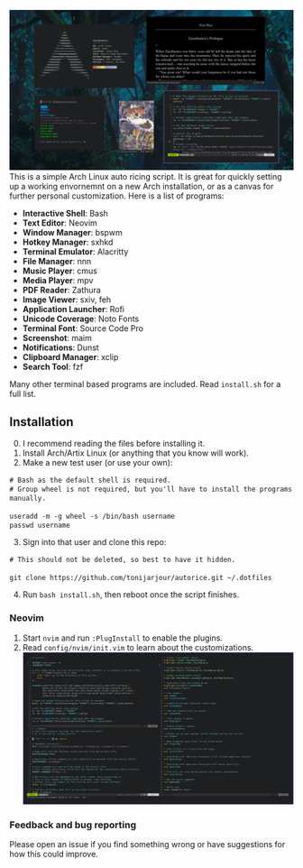 ![preview](preview.png)
This is a simple Arch Linux auto ricing script. It is great for quickly setting up a working envornemnt on a new Arch installation, or as a canvas for further personal customization. Here is a list of programs:

- **Interactive Shell**: Bash
- **Text Editor**: Neovim 
- **Window Manager**: bspwm
- **Hotkey Manager**: sxhkd
- **Terminal Emulator**: Alacritty
- **File Manager**: nnn
- **Music Player**: cmus
- **Media Player**: mpv
- **PDF Reader**: Zathura
- **Image Viewer**: sxiv, feh
- **Application Launcher**: Rofi
- **Unicode Coverage**: Noto Fonts
- **Terminal Font**: Source Code Pro
- **Screenshot**: maim
- **Notifications**: Dunst
- **Clipboard Manager**: xclip
- **Search Tool**: fzf

Many other terminal based programs are included. Read `install.sh` for a full list.

## Installation
0. I recommend reading the files before installing it.
1. Install Arch/Artix Linux (or anything that you know will work).
2. Make a new test user (or use your own):
```
# Bash as the default shell is required. 
# Group wheel is not required, but you'll have to install the programs manually.

useradd -m -g wheel -s /bin/bash username
passwd username
```
3. Sign into that user and clone this repo:
```
# This should not be deleted, so best to have it hidden.

git clone https://github.com/tonijarjour/autorice.git ~/.dotfiles
```
4. Run `bash install.sh`, then reboot once the script finishes.

### Neovim
1. Start `nvim` and run `:PlugInstall` to enable the plugins.
2. Read `config/nvim/init.vim` to learn about the customizations.
![neovim](nvim.png)

### Feedback and bug reporting
Please open an issue if you find something wrong or have suggestions for how this could improve.
